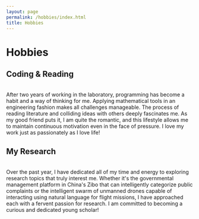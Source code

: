```yaml
---
layout: page
permalink: /hobbies/index.html
title: Hobbies
---
```


# Hobbies

## Coding & Reading

<!-- <div class="third">
<img src="/images/prelection1.JPG">
<img src="/images/speech1.JPG">
<img src="/images/speech3.JPG"> -->

<br>After two years of working in the laboratory, programming has become a habit and a way of thinking for me. Applying mathematical tools in an engineering fashion makes all challenges manageable. The process of reading literature and colliding ideas with others deeply fascinates me. As my good friend puts it, I am quite the romantic, and this lifestyle allows me to maintain continuous motivation even in the face of pressure. I love my work just as passionately as I love life!

## My Research

<br>Over the past year, I have dedicated all of my time and energy to exploring research topics that truly interest me. Whether it's the governmental management platform in China's Zibo that can intelligently categorize public complaints or the intelligent swarm of unmanned drones capable of interacting using natural language for flight missions, I have approached each with a fervent passion for research. I am committed to becoming a curious and dedicated young scholar!




